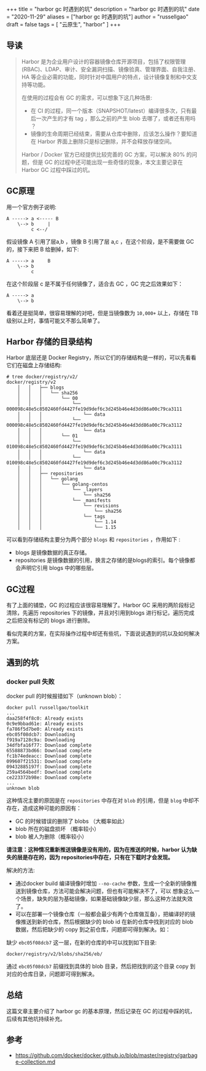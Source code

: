 +++
title = "harbor gc 时遇到的坑"
description = "harbor gc 时遇到的坑"
date = "2020-11-29"
aliases = ["harbor gc 时遇到的坑"]
author = "russellgao"
draft = false
tags = [
    "云原生",
    "harbor"
]
+++

## 导读
> Harbor 是为企业用户设计的容器镜像仓库开源项目，包括了权限管理(RBAC)、LDAP、审计、安全漏洞扫描、镜像验真、管理界面、自我注册、HA 等企业必需的功能，同时针对中国用户的特点，设计镜像复制和中文支持等功能。
> 
> 在使用的过程会有 GC 的需求，可以想象下这几种场景:
>
> - 在 CI 的过程，同一个版本（SNAPSHOT/latest）编译很多次，只有最后一次产生的才有 tag ，那么之前的产生 blob 去哪了，或者还有用吗 ？
> - 镜像的生命周期已经结束，需要从仓库中删除，应该怎么操作？要知道在 Harbor 界面上删除只是标记删除，并不会释放存储空间。
> 
> Harbor / Docker 官方已经提供比较完善的 GC 方案，可以解决 80% 的问题，但是 GC 的过程中还可能出现一些奇怪的现象，本文主要记录在 Harbor GC
>过程中踩过的坑。

## GC原理
用一个官方例子说明:

```
A -----> a <----- B
    \--> b     |
         c <--/
```

假设镜像 A 引用了层a,b ，镜像 B 引用了层 a,c ，在这个阶段，是不需要做 GC 的，接下来把 B 给删掉，如下: 

```
A -----> a     B
    \--> b
         c
```

在这个阶段层 c 是不属于任何镜像了，适合去 GC ，GC 完之后效果如下：

```
A -----> a
    \--> b
```

看着还是挺简单，很容易理解的对吧，但是当镜像数为 `10,000+` 以上，存储在 TB 级别以上时，事情可能又不那么简单了。

## Harbor 存储的目录结构
Harbor 底层还是 Docker Registry，所以它们的存储结构是一样的，可以先看看它们在磁盘上存储结构:

```
# tree docker/registry/v2/
docker/registry/v2
    │   │   ├── blogs
    │   │   │   └── sha256
    │   │   │       └── 00
    │   │   │           └── 000098c48e5c8502460fd4427fe19d9def6c3d245b46e4d3dd86a00c79ca3111
    │   │   │               └── data
    │   │   │           └── 000098c48e5c8502460fd4427fe19d9def6c3d245b46e4d3dd86a00c79ca3112
    │   │   │               └── data
    │   │   │       └── 01
    │   │   │           └── 010098c48e5c8502460fd4427fe19d9def6c3d245b46e4d3dd86a00c79ca3111
    │   │   │               └── data
    │   │   │           └── 010098c48e5c8502460fd4427fe19d9def6c3d245b46e4d3dd86a00c79ca3112
    │   │   │               └── data
    │   │   ├── repositories
    │   │   │   └── golang
    │   │   │       └── golang-centos
    │   │   │           └── _layers
    │   │   │               └── sha256
    │   │   │           └── _manifests
    │   │   │               └── revisions
    │   │   │                   └── sha256
    │   │   │               └── tags
    │   │   │                   └── 1.14
    │   │   │                   └── 1.15
```
可以看到存储结构主要分为两个部分 `blogs` 和 `repositories` ，作用如下 :

- blogs 是镜像数据的真正存储。
- repositories 是镜像数据的引用，换言之存储的是blogs的索引。每个镜像都会声明它引用 blogs 中的哪些层。

## GC过程
有了上面的铺垫，GC 的过程应该很容易理解了。Harbor GC 采用的两阶段标记清除，先遍历 repositories 下的镜像，并且对引用到blogs 
进行标记，遍历完成之后把没有标记的 blogs 进行删除。

看似完美的方案，在实际操作过程中却还有些坑，下面说说遇到的坑以及如何解决方案。

## 遇到的坑
### docker pull 失败
docker pull 的时候报错如下（unknown blob）：
```
docker pull russellgao/toolkit
...
daa258f4f8c0: Already exists 
0c9e9bbad61e: Already exists 
fa786f5d7be0: Already exists 
ebc05f08dcb7: Downloading 
f919a7128c9a: Downloading 
34dfbfa16f77: Download complete 
65588873bd66: Download complete 
fc1b74edeacc: Download complete 
099607f21531: Download complete 
09432885197f: Download complete 
259a4564bedf: Download complete 
ce223372b98e: Download complete 
...
unknown blob
```

这种情况主要的原因是在 `repositories` 中存在对 `blob` 的引用，但是 `blog` 中却不存在，造成这种可能的原因有：

- GC 的时候错误的删除了 blobs （大概率如此）
- blob 所在的磁盘损坏 （概率较小）
- blob 被人为删除（概率较小）

**请注意：这种情况重新推送镜像是没有用的，因为在推送的时候，harbor 认为缺失的层是存在的，因为 repositories中存在，只有在下载时才会发现。**

解决的方法:

- 通过docker build 编译镜像时增加 `--no-cache` 参数，生成一个全新的镜像推送到镜像仓库，方法可能会解决问题，但也有可能解决不了，可以
想象这么一个场景，缺失的层为基础镜像，如果基础镜像缺少层，那么这种方法就失效了。
- 可以在部署一个镜像仓库（一般都会最少有两个仓库做互备），把编译好的镜像推送到新的仓库，然后根据缺少的 blob id 在新的仓库中找到对应的 
blob 数据，然后把缺少的 copy 到之前仓库，问题即可得到解决。如：

缺少 `ebc05f08dcb7` 这一层，在新的仓库的中可以找到如下目录:

```
docker/registry/v2/blobs/sha256/eb/ 
```

通过 `ebc05f08dcb7` 前缀找到具体的 blob 目录，然后把找到的这个目录 copy 到对应的仓库日录，问题即可得到解决。

## 总结
这篇文章主要介绍了 harbor gc 的基本原理，然后记录在 GC 的过程中踩的坑，后续有其他坑持续补充。

## 参考
- https://github.com/docker/docker.github.io/blob/master/registry/garbage-collection.md

